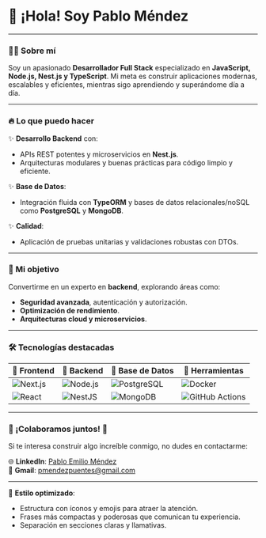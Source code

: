 # 🚀 ¡Hola! Soy Pablo Méndez

---

### 👨‍💻 Sobre mí

Soy un apasionado **Desarrollador Full Stack** especializado en **JavaScript, Node.js, Nest.js y TypeScript**. Mi meta es construir aplicaciones modernas, escalables y eficientes, mientras sigo aprendiendo y superándome día a día.

---

### 🔥 Lo que puedo hacer

✨ **Desarrollo Backend** con:
- APIs REST potentes y microservicios en **Nest.js**.
- Arquitecturas modulares y buenas prácticas para código limpio y eficiente.

✨ **Base de Datos**:
- Integración fluida con **TypeORM** y bases de datos relacionales/noSQL como **PostgreSQL** y **MongoDB**.

✨ **Calidad**:
- Aplicación de pruebas unitarias y validaciones robustas con DTOs.

---

### 🎯 Mi objetivo

Convertirme en un experto en **backend**, explorando áreas como:
- **Seguridad avanzada**, autenticación y autorización.
- **Optimización de rendimiento**.
- **Arquitecturas cloud y microservicios**.

---

### 🛠️ Tecnologías destacadas

| 🌟 Frontend       | 🌟 Backend        | 🌟 Base de Datos   | 🌟 Herramientas         |
|-------------------|------------------|-------------------|-------------------------|
| ![Next.js](https://img.shields.io/badge/-Next.js-black?style=flat-square&logo=next.js) | ![Node.js](https://img.shields.io/badge/-Node.js-green?style=flat-square&logo=node.js) | ![PostgreSQL](https://img.shields.io/badge/-PostgreSQL-blue?style=flat-square&logo=postgresql) | ![Docker](https://img.shields.io/badge/-Docker-blue?style=flat-square&logo=docker) |
| ![React](https://img.shields.io/badge/-React-blue?style=flat-square&logo=react) | ![NestJS](https://img.shields.io/badge/-NestJS-red?style=flat-square&logo=nestjs) | ![MongoDB](https://img.shields.io/badge/-MongoDB-green?style=flat-square&logo=mongodb) | ![GitHub Actions](https://img.shields.io/badge/-GitHub_Actions-black?style=flat-square&logo=githubactions) |

---

### 🤝 ¡Colaboramos juntos! 🚀

Si te interesa construir algo increíble conmigo, no dudes en contactarme:

🌐 **LinkedIn**: [Pablo Emilio Méndez](https://www.linkedin.com/in/pablo-emilio-m%C3%A9ndez-00b3641b1/)  
📧 **Gmail**: [pmendezpuentes@gmail.com](mailto:pmendezpuentes@gmail.com)

---

🎨 **Estilo optimizado**:
- Estructura con íconos y emojis para atraer la atención.
- Frases más compactas y poderosas que comunican tu experiencia.
- Separación en secciones claras y llamativas.
